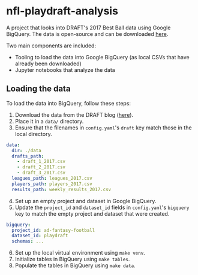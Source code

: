 # nfl-playdraft-analysis

A project that looks into DRAFT's 2017 Best Ball data using Google BigQuery. The data is open-source and can be downloaded [here](https://blog.draft.com/2018/03/12/attention-nerds-2017-raw-best-ball-data/).

Two main components are included:

- Tooling to load the data into Google BigQuery (as local CSVs that have already been downloaded)
- Jupyter notebooks that analyze the data

## Loading the data

To load the data into BigQuery, follow these steps:

1. Download the data from the DRAFT blog ([here](https://blog.draft.com/2018/03/12/attention-nerds-2017-raw-best-ball-data/)).
2. Place it in a `data/` directory.
3. Ensure that the filenames in `config.yaml`'s `draft` key match those in the local directory.

```yaml
data:
  dir: ./data
  drafts_path:
    - draft_1_2017.csv
    - draft_2_2017.csv
    - draft_3_2017.csv
  leagues_path: leagues_2017.csv
  players_path: players_2017.csv
  results_path: weekly_results_2017.csv
```

4. Set up an empty project and dataset in Google BigQuery.
5. Update the `project_id` and `dataset_id` fields in `config.yaml`'s `bigquery` key to match the empty project and dataset that were created.

```yaml
bigquery:
  project_id: ad-fantasy-football
  dataset_id: playdraft
  schemas: ...
```

6. Set up the local virtual environment using `make venv`.
7. Initialize tables in BigQuery using `make tables`.
8. Populate the tables in BigQuery using `make data`.
